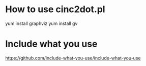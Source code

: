 # How to use cinc2dot.pl
yum install graphviz
yum install gv

# Include what you use
https://github.com/include-what-you-use/include-what-you-use
